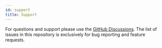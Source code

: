 ```yaml
---
id: support
title: Support
---
```


For questions and support please use the [GitHub Discussions](https://github.com/yoriiis/costro/discussions). The list of issues in this repository is exclusively for bug reporting and feature requests.
